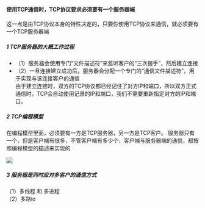 ####  使用TCP通信时，TCP协议要求必须要有一个服务器端
这一点是由TCP协议本身的特性决定的，只要你使用TCP协议来通信，就必须要有一个TCP服务器端
##### 1 TCP服务器的大概工作过程
* （1）服务器会使用专门“文件描述符”来监听客户的“三次握手”，然后建立连接
* （2）一旦连接建立成功后，服务器会分配一个专门的“通信文件描述符”，用于实现与该连接客户的通信   
由于建立连接时，双方的TCP协议都已经记住了对方IP和端口，所以双方正式通信时，TCP会自动使用记录的IP和端口，我们不需要重新指定对方的IP和端口。
##### 2 TCP编程模型				
在编程模型里面，必须要有一方是TCP服务器，另一方是TCP客户。
服务器只有一个，但是客户端有很多，不管客户端有多少个，客户端与服务器端的通信，都按照编程模型的描述来实现的

![](https://note.youdao.com/yws/api/personal/file/203ACA4D9AD545639A02A228EEC0B730?method=download&shareKey=a532db2c68e0ee37bf64f0af291beed6)
	
##### 3 服务器是同时应对多客户的通信方式
（1）多线程 和 多进程   
（2）多路io
